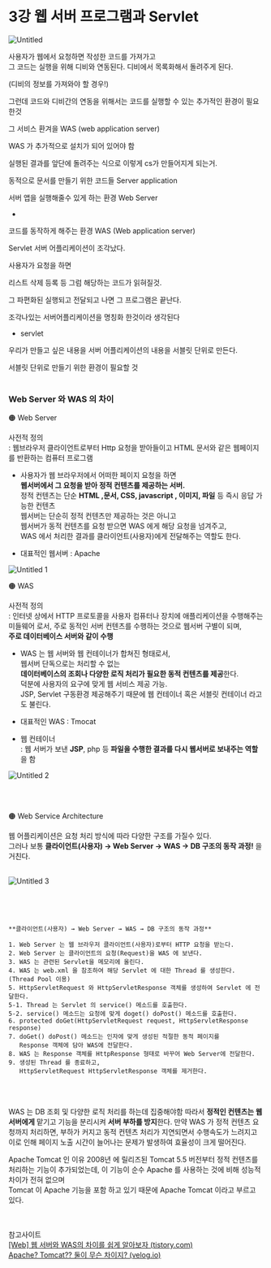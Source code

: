 # 3강 웹 서버 프로그램과 Servlet


![Untitled](https://user-images.githubusercontent.com/89206108/162463412-bba284b0-61df-4bd9-b9fd-aff245569939.png)



사용자가 웹에서 요청하면 작성한 코드를 가져가고  
그 코드는 실행을 위해 디비와 연동된다.
디비에서 목록화해서 돌려주게 된다.

(디비의 정보를 가져와야 할 경우!)

그런데 코드와 디비간의 연동을 위해서는 코드를 실행할 수 있는 추가적인 환경이 필요한것

그 서비스 환겨을 WAS (web application server)

WAS 가 추가적으로 설치가 되어 있어야 함

실행된 결과를 앞단에 돌려주는 식으로 이렇게 cs가 만들어지게 되는거.

동적으로 문서를 만들기 위한 코드들 Server application

서버 앱을 실행해줄수 있게 하는 환경 Web Server 

+ 

코드를 동작하게 해주는 환경 WAS (Web application server)

Servlet  서버 어플리케이션이 조각났다.

사용자가 요청을 하면 

리스트 삭제 등록 등 그럼 해당하는 코드가 읽혀질것.

그 파편화된 실행되고 전달되고 나면 그 프로그램은 끝난다.

조각나있는 서버어플리케이션을 명칭화 한것이라 생각된다

 - servlet

우리가 만들고 싶은 내용을 서버 어플리케이션의 내용을 서블릿 단위로 만든다.

서블릿 단위로 만들기 위한 환경이 필요할 것
<br><br>


### Web Server 와 WAS 의 차이

🟠 Web Server

사전적 정의   
: 웹브라우저 클라이언트로부터 Http 요청을 받아들이고  HTML 문서와 같은 웹페이지를 반환하는 컴퓨터 프로그램

- 사용자가 웹 브라우저에서 어떠한 페이지 요청을 하면  
**웹서버에서 그 요청을 받아 정적 컨텐츠를 제공하는 서버.**  
정적 컨텐츠는 단순 **HTML ,문서, CSS, javascript , 이미지, 파일** 등 즉시 응답 가능한 컨텐츠  
웹서버는 단순히 정적 컨텐츠만 제공하는 것은 아니고  
웹서버가 동적 컨텐츠를 요청 받으면 WAS 에게 해당 요청을 넘겨주고,   
WAS 에서 처리한 결과를 클라이언트(사용자)에게 전달해주는 역할도 한다.  

- 대표적인 웹서버 : Apache  

![Untitled 1](https://user-images.githubusercontent.com/89206108/165544057-6c595b95-c74d-4feb-8301-c077b30a6341.png)
<br>


🟠 WAS

사전적 정의  
: 인터넷 상에서 HTTP 프로토콜을 사용자 컴퓨터나 장치에 애플리케이션을 수행해주는  
미들웨어 로서, 주로 동적인 서버 컨텐츠를 수행하는 것으로 웹서버 구별이 되며,  
**주로 데이터베이스 서버와 같이 수행**

- WAS 는 웹 서버와 웹 컨테이너가 합쳐진 형태로서,  
웹서버 단독으로는 처리할 수 없는  
**데이터베이스의 조회나 다양한 로직 처리가 필요한 동적 컨텐츠를 제공**한다.  
덕분에 사용자의 요구에 맞게 웹 서비스 제공 가능.  
JSP, Servlet  구동환경 제공해주기 때문에 웹 컨테이너 혹은 서블릿 컨테이너 라고도 불린다.  

- 대표적인 WAS  : Tmocat  
- 웹 컨테이너  
: 웹 서버가 보낸 **JSP**, php 등 **파일을 수행한 결과를 다시 웹서버로 보내주는 역할**을 함


![Untitled 2](https://user-images.githubusercontent.com/89206108/165544168-51c58a6f-1001-4cbf-a24f-e88908a6dffe.png)

<br><br>


🟠 Web Service Architecture   

웹 어플리케이션은 요청 처리 방식에 따라 다양한 구조를 가질수 있다.  
그러나 보통 **클라이언트(사용자) → Web Server → WAS → DB 구조의 동작 과정!** 을 거친다.
<br><br>

![Untitled 3](https://user-images.githubusercontent.com/89206108/165544202-dc2c4f1b-2606-41a1-a7c4-6d23a0ec3bb6.png)

<br><br>


```

**클라이언트(사용자) → Web Server → WAS → DB 구조의 동작 과정**

1. Web Server 는 웹 브라우저 클라이언트(사용자)로부터 HTTP 요청을 받는다.
2. Web Server 는 클라이언트의 요청(Request)을 WAS 에 보낸다.
3. WAS 는 관련된 Servlet을 메모리에 올린다.
4. WAS 는 web.xml 을 참조하여 해당 Servlet 에 대한 Thread 를 생성한다. (Thread Pool 이용)
5. HttpServletRequest 와 HttpServletResponse 객체를 생성하여 Servlet 에 전달한다.
5-1. Thread 는 Servlet 의 service() 메소드를 호출한다.
5-2. service() 메소드는 요청에 맞게 doget() doPost() 메소드를 호출한다.
6. protected doGet(HttpServletRequest request, HttpServletResponse response)
7. doGet() doPost() 메소드는 인자에 맞게 생성된 적절한 동적 페이지를 
   Response 객체에 담아 WAS에 전달한다.
8. WAS 는 Response 객체를 HttpResponse 형태로 바꾸어 Web Server에 전달한다.
9. 생성된 Thread 를 종료하고,
   HttpServletRequest HttpServletResponse 객체를 제거한다.

```
<br><br>

WAS 는 DB 조회 및 다양한 로직 처리를 하는데 집중해야함
따라서 **정적인 컨텐츠는 웹서버에게** 맡기고 기능을 분리시켜 **서버 부하를 방지**한다.
만약 WAS 가 정적 컨텐츠 요청까지 처리하면, 
부하가 커지고 동적 컨텐츠 처리가 지연되면서
수행속도가 느려지고 이로 인해 페이지 노출 시간이 늘어나는 문제가 발생하여 
효율성이 크게 떨어진다.

Apache Tomcat 인 이유
2008년 에 릴리즈된  Tomcat  5.5 버전부터 정적 컨텐츠를 처리하는 기능이 추가되었는데, 
이 기능이 순수 Apache 를 사용하는 것에 비해 성능적 차이가 전혀 없으며  
Tomcat 이 Apache 기능을 포함 하고 있기 때문에 Apache Tomcat  이라고 부르고 있다.
<br><br><br>

참고사이트  
[[Web] 웹 서버와 WAS의 차이를 쉽게 알아보자 (tistory.com)](https://codechasseur.tistory.com/25)  
[Apache? Tomcat?? 둘이 무슨 차이지? (velog.io)](https://velog.io/@kdhyo/Apache-Tomcat-%EB%91%98%EC%9D%B4-%EB%AC%B4%EC%8A%A8-%EC%B0%A8%EC%9D%B4%EC%A7%80)
